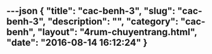 ---json
{
    "title": "cac-benh-3",
    "slug": "cac-benh-3",
    "description": "",
    "category": "cac-benh",
    "layout": "4rum-chuyentrang.html",
    "date": "2016-08-14 16:12:24"
}
---
